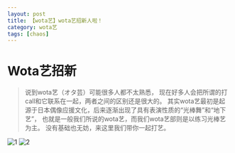```yaml
---
layout: post
title: 【wota艺】wota艺招新人啦！
category: wota艺
tags: [chaos]
---
```


# Wota艺招新

> 说到wota艺（オタ芸）可能很多人都不太熟悉，
>现在好多人会把所谓的打call和它联系在一起，两者之间的区别还是很大的。
>其实wota艺最初是起源于日本偶像应援文化，后来逐渐出现了具有表演性质的“光棒舞”和“地下艺”，
>也就是一般我们所说的wota艺，而我们wota艺部则是以练习光棒艺为主。
>没有基础也无妨，来这里我们带你一起打艺。

![1](https://dev.tencent.com/u/Water_Emissary/p/pbed/git/raw/master/wota/zhaoxing/1.png)
![2](https://dev.tencent.com/u/Water_Emissary/p/pbed/git/raw/master/wota/zhaoxing/2.png)
